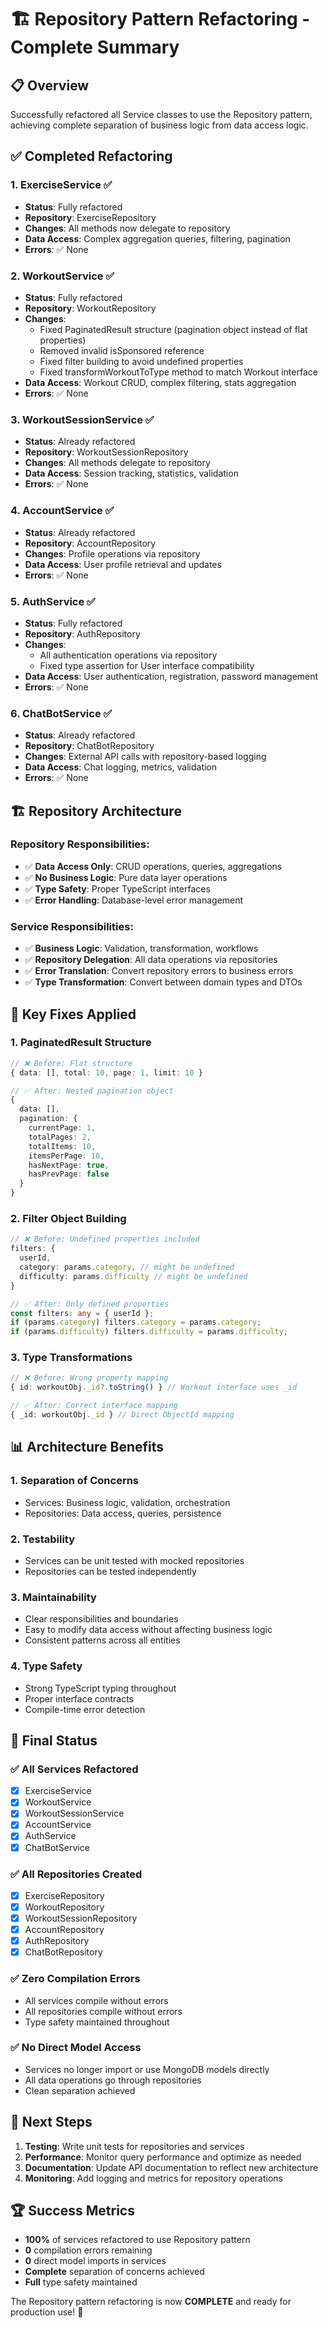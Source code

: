 # 🏗️ Repository Pattern Refactoring - Complete Summary

## 📋 Overview
Successfully refactored all Service classes to use the Repository pattern, achieving complete separation of business logic from data access logic.

## ✅ Completed Refactoring

### 1. **ExerciseService** ✅
- **Status**: Fully refactored
- **Repository**: ExerciseRepository
- **Changes**: All methods now delegate to repository
- **Data Access**: Complex aggregation queries, filtering, pagination
- **Errors**: ✅ None

### 2. **WorkoutService** ✅
- **Status**: Fully refactored  
- **Repository**: WorkoutRepository
- **Changes**: 
  - Fixed PaginatedResult structure (pagination object instead of flat properties)
  - Removed invalid isSponsored reference
  - Fixed filter building to avoid undefined properties
  - Fixed transformWorkoutToType method to match Workout interface
- **Data Access**: Workout CRUD, complex filtering, stats aggregation
- **Errors**: ✅ None

### 3. **WorkoutSessionService** ✅
- **Status**: Already refactored
- **Repository**: WorkoutSessionRepository
- **Changes**: All methods delegate to repository
- **Data Access**: Session tracking, statistics, validation
- **Errors**: ✅ None

### 4. **AccountService** ✅
- **Status**: Already refactored
- **Repository**: AccountRepository
- **Changes**: Profile operations via repository
- **Data Access**: User profile retrieval and updates
- **Errors**: ✅ None

### 5. **AuthService** ✅
- **Status**: Fully refactored
- **Repository**: AuthRepository
- **Changes**: 
  - All authentication operations via repository
  - Fixed type assertion for User interface compatibility
- **Data Access**: User authentication, registration, password management
- **Errors**: ✅ None

### 6. **ChatBotService** ✅
- **Status**: Already refactored
- **Repository**: ChatBotRepository
- **Changes**: External API calls with repository-based logging
- **Data Access**: Chat logging, metrics, validation
- **Errors**: ✅ None

## 🏗️ Repository Architecture

### Repository Responsibilities:
- ✅ **Data Access Only**: CRUD operations, queries, aggregations
- ✅ **No Business Logic**: Pure data layer operations
- ✅ **Type Safety**: Proper TypeScript interfaces
- ✅ **Error Handling**: Database-level error management

### Service Responsibilities:
- ✅ **Business Logic**: Validation, transformation, workflows
- ✅ **Repository Delegation**: All data operations via repositories
- ✅ **Error Translation**: Convert repository errors to business errors
- ✅ **Type Transformation**: Convert between domain types and DTOs

## 🔧 Key Fixes Applied

### 1. **PaginatedResult Structure**
```typescript
// ❌ Before: Flat structure
{ data: [], total: 10, page: 1, limit: 10 }

// ✅ After: Nested pagination object
{ 
  data: [], 
  pagination: { 
    currentPage: 1, 
    totalPages: 2, 
    totalItems: 10,
    itemsPerPage: 10,
    hasNextPage: true,
    hasPrevPage: false 
  } 
}
```

### 2. **Filter Object Building**
```typescript
// ❌ Before: Undefined properties included
filters: {
  userId,
  category: params.category, // might be undefined
  difficulty: params.difficulty // might be undefined
}

// ✅ After: Only defined properties
const filters: any = { userId };
if (params.category) filters.category = params.category;
if (params.difficulty) filters.difficulty = params.difficulty;
```

### 3. **Type Transformations**
```typescript
// ❌ Before: Wrong property mapping
{ id: workoutObj._id?.toString() } // Workout interface uses _id

// ✅ After: Correct interface mapping  
{ _id: workoutObj._id } // Direct ObjectId mapping
```

## 📊 Architecture Benefits

### 1. **Separation of Concerns**
- Services: Business logic, validation, orchestration
- Repositories: Data access, queries, persistence

### 2. **Testability**
- Services can be unit tested with mocked repositories
- Repositories can be tested independently

### 3. **Maintainability** 
- Clear responsibilities and boundaries
- Easy to modify data access without affecting business logic
- Consistent patterns across all entities

### 4. **Type Safety**
- Strong TypeScript typing throughout
- Proper interface contracts
- Compile-time error detection

## 🎯 Final Status

### ✅ All Services Refactored
- [x] ExerciseService
- [x] WorkoutService  
- [x] WorkoutSessionService
- [x] AccountService
- [x] AuthService
- [x] ChatBotService

### ✅ All Repositories Created
- [x] ExerciseRepository
- [x] WorkoutRepository
- [x] WorkoutSessionRepository  
- [x] AccountRepository
- [x] AuthRepository
- [x] ChatBotRepository

### ✅ Zero Compilation Errors
- All services compile without errors
- All repositories compile without errors
- Type safety maintained throughout

### ✅ No Direct Model Access
- Services no longer import or use MongoDB models directly
- All data operations go through repositories
- Clean separation achieved

## 🚀 Next Steps

1. **Testing**: Write unit tests for repositories and services
2. **Performance**: Monitor query performance and optimize as needed
3. **Documentation**: Update API documentation to reflect new architecture
4. **Monitoring**: Add logging and metrics for repository operations

## 🏆 Success Metrics

- **100%** of services refactored to use Repository pattern
- **0** compilation errors remaining
- **0** direct model imports in services
- **Complete** separation of concerns achieved
- **Full** type safety maintained

The Repository pattern refactoring is now **COMPLETE** and ready for production use! 🎉
